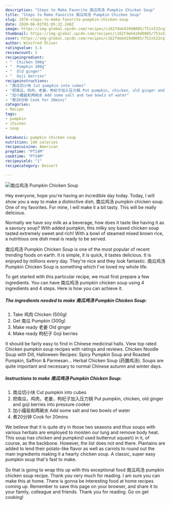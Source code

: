 ```yaml
---
description: "Steps to Make Favorite 南瓜鸡汤 Pumpkin Chicken Soup"
title: "Steps to Make Favorite 南瓜鸡汤 Pumpkin Chicken Soup"
slug: 1978-steps-to-make-favorite-pumpkin-chicken-soup
date: 2020-06-01T01:05:22.248Z
image: https://img-global.cpcdn.com/recipes/c162fdeb419d8085/751x532cq70/南瓜鸡汤-pumpkin-chicken-soup-recipe-main-photo.jpg
thumbnail: https://img-global.cpcdn.com/recipes/c162fdeb419d8085/751x532cq70/南瓜鸡汤-pumpkin-chicken-soup-recipe-main-photo.jpg
cover: https://img-global.cpcdn.com/recipes/c162fdeb419d8085/751x532cq70/南瓜鸡汤-pumpkin-chicken-soup-recipe-main-photo.jpg
author: Winifred Oliver
ratingvalue: 3.4
reviewcount: 3
recipeingredient:
- "  Chicken 500g"
- "  Pumpkin 300g"
- "  Old ginger"
- "  Goji berries"
recipeinstructions:
- "南瓜切小块 Cut pumpkin into cubes"
- "把南瓜，鸡肉，老姜，枸杞子加入压力锅 Put pumpkin, chicken, old ginger and goji berries into pressure cooker"
- "加小撮盐和两碗水 Add some salt and two bowls of water"
- "煮20分钟 Cook for 20mins"
categories:
- Recipe
tags:
- pumpkin
- chicken
- soup

katakunci: pumpkin chicken soup 
nutrition: 148 calories
recipecuisine: American
preptime: "PT14M"
cooktime: "PT34M"
recipeyield: "1"
recipecategory: Dessert

---
```



![南瓜鸡汤 Pumpkin Chicken Soup](https://img-global.cpcdn.com/recipes/c162fdeb419d8085/751x532cq70/南瓜鸡汤-pumpkin-chicken-soup-recipe-main-photo.jpg)

Hey everyone, hope you're having an incredible day today. Today, I will show you a way to make a distinctive dish, 南瓜鸡汤 pumpkin chicken soup. One of my favorites. For mine, I will make it a bit tasty. This will be really delicious.

Normally we have soy milk as a beverage, how does it taste like having it as a savoury soup? With added pumpkin, this milky soy based chicken soup tasted extremely sweet and rich! With a bowl of steamed mixed brown rice, a nutritious one dish meal is ready to be served.

南瓜鸡汤 Pumpkin Chicken Soup is one of the most popular of recent trending foods on earth. It is simple, it is quick, it tastes delicious. It is enjoyed by millions every day. They're nice and they look fantastic. 南瓜鸡汤 Pumpkin Chicken Soup is something which I've loved my whole life.


To get started with this particular recipe, we must first prepare a few ingredients. You can have 南瓜鸡汤 pumpkin chicken soup using 4 ingredients and 4 steps. Here is how you can achieve it.

<!--inarticleads1-->

##### The ingredients needed to make 南瓜鸡汤 Pumpkin Chicken Soup:

1. Take  鸡肉 Chicken (500g)
1. Get  南瓜 Pumpkin (300g)
1. Make ready  老姜 Old ginger
1. Make ready  枸杞子 Goji berries


It should be fairly easy to find in Chinese medicinal halls. View top rated Chicken pumpkin soup recipes with ratings and reviews. Chicken Noodle Soup with Dill, Halloween Recipes: Spicy Pumpkin Soup and Roasted Pumpkin, Saffron &amp; Parmesan… Herbal Chicken Soup (药膳鸡汤). Soups are quite important and necessary to normal Chinese autumn and winter days. 

<!--inarticleads2-->

##### Instructions to make 南瓜鸡汤 Pumpkin Chicken Soup:

1. 南瓜切小块 Cut pumpkin into cubes
1. 把南瓜，鸡肉，老姜，枸杞子加入压力锅 Put pumpkin, chicken, old ginger and goji berries into pressure cooker
1. 加小撮盐和两碗水 Add some salt and two bowls of water
1. 煮20分钟 Cook for 20mins


We believe that it is quite dry in those two seasons and thus soups with various herbals are employed to moisten our lung and remove body heat. This soup has chicken and pumpkin(I used butternut squash) in it, of course, as the backbone. However, the list does not end there. Plantains are added to lend their potato-like flavor as well as carrots to round out the main ingredients making it a hearty chicken soup. A classic, super easy pumpkin soup that&#39;s fast to make. 

So that is going to wrap this up with this exceptional food 南瓜鸡汤 pumpkin chicken soup recipe. Thank you very much for reading. I am sure you can make this at home. There is gonna be interesting food at home recipes coming up. Remember to save this page on your browser, and share it to your family, colleague and friends. Thank you for reading. Go on get cooking!
